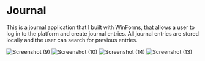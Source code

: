 # Journal


This is a journal application that I built with WinForms, that allows a user to log in to the platform and create journal entries. All journal entries are stored locally and 
the user can search for previous entries.


![Screenshot (9)](https://user-images.githubusercontent.com/66892358/138012684-a2cb3855-f735-4bf1-a727-225dd9c4d7dd.png)
![Screenshot (10)](https://user-images.githubusercontent.com/66892358/138012704-12c3b557-8dba-4949-ac05-fed8053f84cd.png)
![Screenshot (14)](https://user-images.githubusercontent.com/66892358/138012708-59536027-188f-4e45-b0da-a84840aa3407.png)
![Screenshot (13)](https://user-images.githubusercontent.com/66892358/138012713-c343627d-8f01-41d9-981c-aa82c9d7047c.png)

